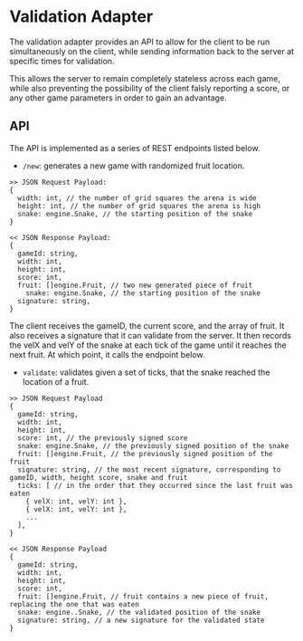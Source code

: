 # Validation Adapter
The validation adapter provides an API to allow for the client to be run simultaneously on the client, while sending information back to the server at specific times for validation.

This allows the server to remain completely stateless across each game, while also preventing the possibility of the client falsly reporting a score, or any other game parameters in order to gain an advantage.

## API
The API is implemented as a series of REST endpoints listed below.

- `/new`: generates a new game with randomized fruit location.
```golang
>> JSON Request Payload:
{
  width: int, // the number of grid squares the arena is wide
  height: int, // the number of grid squares the arena is high
  snake: engine.Snake, // the starting position of the snake
}

<< JSON Response Payload:
{
  gameId: string,
  width: int,
  height: int,
  score: int,
  fruit: []engine.Fruit, // two new generated piece of fruit
	snake: engine.Snake, // the starting position of the snake
  signature: string,
}
```

The client receives the gameID, the current score, and the array of fruit. It also receives a signature that it can validate from the server. It then records the velX and velY of the snake at each tick of the game until it reaches the next fruit. At which point, it calls the endpoint below.

- `validate`: validates given a set of ticks, that the snake reached the location of a fruit.
```golang
>> JSON Request Payload
{
  gameId: string,
  width: int,
  height: int,
  score: int, // the previously signed score
  snake: engine.Snake, // the previously signed position of the snake
  fruit: []engine.Fruit, // the previously signed position of the fruit
  signature: string, // the most recent signature, corresponding to gameID, width, height score, snake and fruit
  ticks: [ // in the order that they occurred since the last fruit was eaten
    { velX: int, velY: int },
    { velX: int, velY: int },
    ...
  ],
}

<< JSON Response Payload
{
  gameId: string,
  width: int,
  height: int,
  score: int,
  fruit: []engine.Fruit, // fruit contains a new piece of fruit, replacing the one that was eaten
  snake: engine..Snake, // the validated position of the snake
  signature: string, // a new signature for the validated state
}
```
